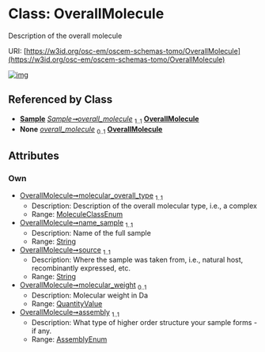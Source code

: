 
# Class: OverallMolecule

Description of the overall molecule

URI: [https://w3id.org/osc-em/oscem-schemas-tomo/OverallMolecule](https://w3id.org/osc-em/oscem-schemas-tomo/OverallMolecule)


[![img](https://yuml.me/diagram/nofunky;dir:TB/class/[Sample],[QuantityValue],[QuantityValue]<molecular_weight%200..1-++[OverallMolecule&#124;molecular_overall_type:MoleculeClassEnum;name_sample:string;source:string;assembly:AssemblyEnum],[Sample]++-%20overall_molecule%201..1>[OverallMolecule],[Sample]++-%20overall_molecule(i)%200..1>[OverallMolecule])](https://yuml.me/diagram/nofunky;dir:TB/class/[Sample],[QuantityValue],[QuantityValue]<molecular_weight%200..1-++[OverallMolecule&#124;molecular_overall_type:MoleculeClassEnum;name_sample:string;source:string;assembly:AssemblyEnum],[Sample]++-%20overall_molecule%201..1>[OverallMolecule],[Sample]++-%20overall_molecule(i)%200..1>[OverallMolecule])

## Referenced by Class

 *  **[Sample](Sample.md)** *[Sample➞overall_molecule](Sample_overall_molecule.md)*  <sub>1..1</sub>  **[OverallMolecule](OverallMolecule.md)**
 *  **None** *[overall_molecule](overall_molecule.md)*  <sub>0..1</sub>  **[OverallMolecule](OverallMolecule.md)**

## Attributes


### Own

 * [OverallMolecule➞molecular_overall_type](OverallMolecule_molecular_overall_type.md)  <sub>1..1</sub>
     * Description: Description of the overall molecular type, i.e., a complex
     * Range: [MoleculeClassEnum](MoleculeClassEnum.md)
 * [OverallMolecule➞name_sample](OverallMolecule_name_sample.md)  <sub>1..1</sub>
     * Description: Name of the full sample
     * Range: [String](types/String.md)
 * [OverallMolecule➞source](OverallMolecule_source.md)  <sub>1..1</sub>
     * Description: Where the sample was taken from, i.e., natural host, recombinantly expressed, etc.
     * Range: [String](types/String.md)
 * [OverallMolecule➞molecular_weight](OverallMolecule_molecular_weight.md)  <sub>0..1</sub>
     * Description: Molecular weight in Da
     * Range: [QuantityValue](QuantityValue.md)
 * [OverallMolecule➞assembly](OverallMolecule_assembly.md)  <sub>1..1</sub>
     * Description: What type of higher order structure your sample forms - if any.
     * Range: [AssemblyEnum](AssemblyEnum.md)
